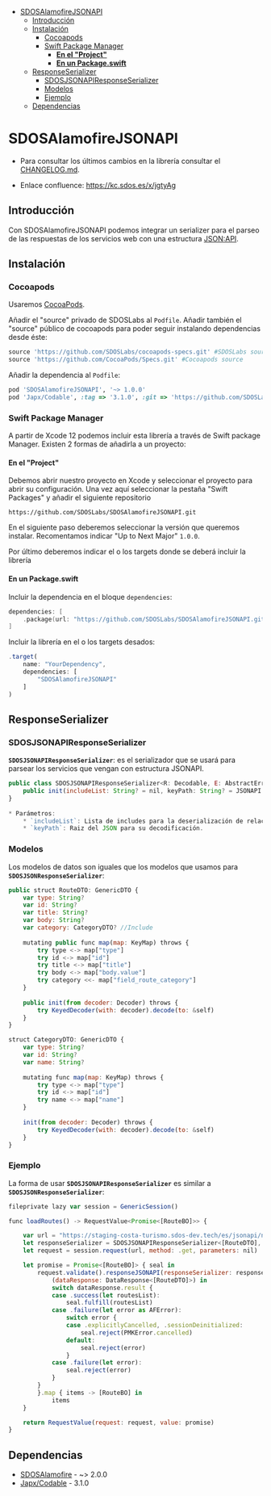 - [SDOSAlamofireJSONAPI](#sdosalamofirejsonapi)
  - [Introducción](#introducción)
  - [Instalación](#instalación)
    - [Cocoapods](#cocoapods)
    - [Swift Package Manager](#swift-package-manager)
      - [**En el "Project"**](#en-el-project)
      - [**En un Package.swift**](#en-un-packageswift)
  - [ResponseSerializer](#responseserializer)
    - [SDOSJSONAPIResponseSerializer](#sdosjsonapiresponseserializer)
    - [Modelos](#modelos)
    - [Ejemplo](#ejemplo)
  - [Dependencias](#dependencias)

# SDOSAlamofireJSONAPI

- Para consultar los últimos cambios en la librería consultar el [CHANGELOG.md](https://github.com/SDOSLabs/SDOSAlamofireJSONAPI/blob/master/CHANGELOG.md).

- Enlace confluence: https://kc.sdos.es/x/jgtyAg

## Introducción

Con SDOSAlamofireJSONAPI podemos integrar un serializer para el parseo de las respuestas de los servicios web con una estructura [JSON:API](https://jsonapi.org).

## Instalación

### Cocoapods

Usaremos [CocoaPods](https://cocoapods.org).

Añadir el "source" privado de SDOSLabs al `Podfile`. Añadir también el "source" público de cocoapods para poder seguir instalando dependencias desde éste:
```ruby
source 'https://github.com/SDOSLabs/cocoapods-specs.git' #SDOSLabs source
source 'https://github.com/CocoaPods/Specs.git' #Cocoapods source
```

Añadir la dependencia al `Podfile`:
```ruby
pod 'SDOSAlamofireJSONAPI', '~> 1.0.0' 
pod 'Japx/Codable', :tag => '3.1.0', :git => 'https://github.com/SDOSLabs/Japx.git'
```

### Swift Package Manager

A partir de Xcode 12 podemos incluir esta librería a través de Swift package Manager. Existen 2 formas de añadirla a un proyecto:

#### **En el "Project"**

Debemos abrir nuestro proyecto en Xcode y seleccionar el proyecto para abrir su configuración. Una vez aquí seleccionar la pestaña "Swift Packages" y añadir el siguiente repositorio

```
https://github.com/SDOSLabs/SDOSAlamofireJSONAPI.git
```

En el siguiente paso deberemos seleccionar la versión que queremos instalar. Recomentamos indicar "Up to Next Major" `1.0.0`.

Por último deberemos indicar el o los targets donde se deberá incluir la librería

#### **En un Package.swift**

Incluir la dependencia en el bloque `dependencies`:

``` swift
dependencies: [
    .package(url: "https://github.com/SDOSLabs/SDOSAlamofireJSONAPI.git", .upToNextMajor(from: "1.0.0"))
]
```

Incluir la librería en el o los targets desados:

```js
.target(
    name: "YourDependency",
    dependencies: [
        "SDOSAlamofireJSONAPI"
    ]
)
```

## ResponseSerializer

### SDOSJSONAPIResponseSerializer

**`SDOSJSONAPIResponseSerializer`**: es el serializador que se usará para parsear los servicios que vengan con estructura JSONAPI.

```js
public class SDOSJSONAPIResponseSerializer<R: Decodable, E: AbstractErrorDTO>: ResponseSerializer {
    public init(includeList: String? = nil, keyPath: String? = JSONAPI.rootPath)
}
    
* Parámetros:
    * `includeList`: Lista de includes para la deserialización de relaciones de JSON:API.
    * `keyPath`: Raiz del JSON para su decodificación.
```

### Modelos

Los modelos de datos son iguales que los modelos que usamos para **`SDOSJSONResponseSerializer`**:

```js
public struct RouteDTO: GenericDTO {
    var type: String?
    var id: String?
    var title: String?
    var body: String?
    var category: CategoryDTO? //Include
    
    mutating public func map(map: KeyMap) throws {
        try type <-> map["type"]
        try id <-> map["id"]
        try title <-> map["title"]
        try body <-> map["body.value"]
        try category <<- map["field_route_category"]
    }
    
    public init(from decoder: Decoder) throws {
        try KeyedDecoder(with: decoder).decode(to: &self)
    }
}

struct CategoryDTO: GenericDTO {
    var type: String?
    var id: String?
    var name: String?
    
    mutating func map(map: KeyMap) throws {
        try type <-> map["type"]
        try id <-> map["id"]
        try name <-> map["name"]
    }
    
    init(from decoder: Decoder) throws {
        try KeyedDecoder(with: decoder).decode(to: &self)
    }
}
```

### Ejemplo

La forma de usar **`SDOSJSONAPIResponseSerializer`** es similar a **`SDOSJSONResponseSerializer`**:

```js
fileprivate lazy var session = GenericSession()

func loadRoutes() -> RequestValue<Promise<[RouteBO]>> {

    var url = "https://staging-costa-turismo.sdos-dev.tech/es/jsonapi/node/scity_route?sort=title&page[offset]=0&page[limit]=1&include=field_route_category"
    let responseSerializer = SDOSJSONAPIResponseSerializer<[RouteDTO], ErrorDTO>()
    let request = session.request(url, method: .get, parameters: nil)

    let promise = Promise<[RouteBO]> { seal in
        request.validate().responseJSONAPI(responseSerializer: responseSerializer) {
            (dataResponse: DataResponse<[RouteDTO]>) in
            switch dataResponse.result {
            case .success(let routesList):
                seal.fulfill(routesList)
            case .failure(let error as AFError):
                switch error {
                case .explicitlyCancelled, .sessionDeinitialized:
                    seal.reject(PMKError.cancelled)
                default:
                    seal.reject(error)
                }
            case .failure(let error):
                seal.reject(error)
            }
        }
        }.map { items -> [RouteBO] in
            items
    }

    return RequestValue(request: request, value: promise)
}
```

## Dependencias

* [SDOSAlamofire](https://github.com/SDOSLabs/SDOSAlamofire) - ~> 2.0.0
* [Japx/Codable](https://github.com/SDOSLabs/Japx.git) - 3.1.0
